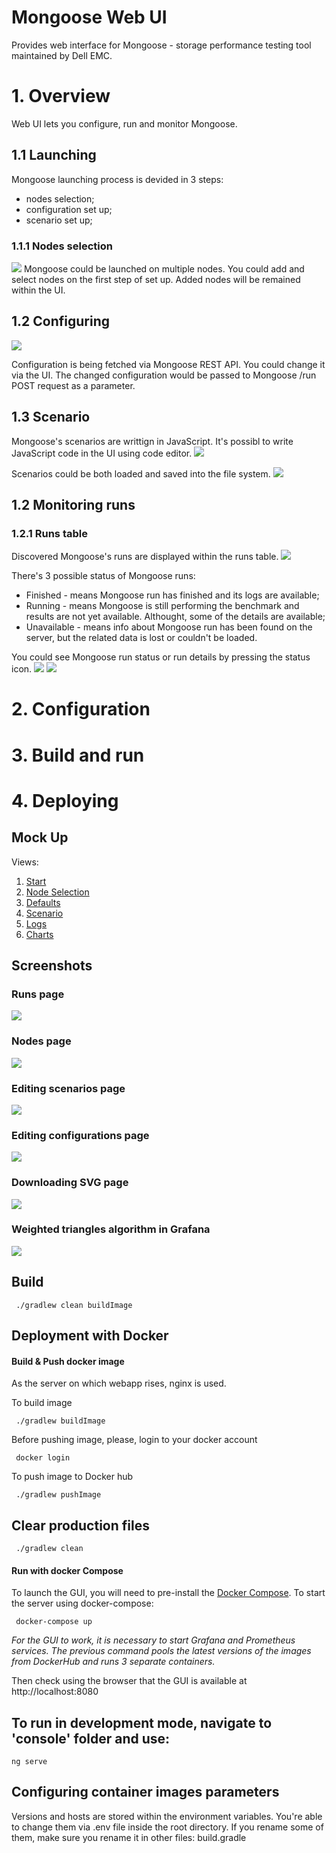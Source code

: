 # Mongoose Web UI 
Provides web interface for Mongoose - storage performance testing tool maintained by Dell EMC. 

# 1. Overview 

Web UI lets you configure, run and monitor Mongoose. 

## 1.1 Launching

Mongoose launching process is devided in 3 steps: 
* nodes selection; 
* configuration set up; 
* scenario set up; 

### 1.1.1 Nodes selection 

![](screenshots/setup/nodes/nodes-selection.png)
Mongoose could be launched on multiple nodes. You could add and select nodes on the first step of set up. Added nodes will be remained within the UI. 

## 1.2 Configuring 
![](screenshots/setup/configuration/configuration.png)

Configuration is being fetched via Mongoose REST API. You could change it via the UI. 
The changed configuration would be passed to Mongoose /run POST request as a parameter. 

## 1.3 Scenario 
Mongoose's scenarios are writtign in JavaScript. It's possibl to write JavaScript code in the UI using code editor. 
![](screenshots/setup/scenario/scenario_general.png)

Scenarios could be both loaded and saved into the file system. 
![](screenshots/setup/scenario/scenario_buttons.png)


## 1.2 Monitoring runs 

### 1.2.1 Runs table 
Discovered Mongoose's runs are displayed within the runs table. 
![](screenshots/runs-table/runs_table_filled.png)

There's 3 possible status of Mongoose runs: 
* Finished - means Mongoose run has finished and its logs are available; 
* Running - means Mongoose is still performing the benchmark and results are not yet available. Althought, some of the details are available; 
* Unavailable - means info about Mongoose run has been found on the server, but the related data is lost or couldn't be loaded. 

You could see Mongoose run status or run details by pressing the status icon. 
![](screenshots/runs-table/run_table_finished_results.png)
![](screenshots/runs-table/run_table_running_results.png)



# 2. Configuration 

# 3. Build and run 

# 4. Deploying 


## Mock Up

Views:
1. [Start](http://framebox.org/AhASg-vSSdFJ)
2. [Node Selection](http://framebox.org/AhAtx-jAZPRL)
3. [Defaults](http://framebox.org/AhATg-tbsaYz)
4. [Scenario](http://framebox.org/AhAvq-mJfTrb)
5. [Logs](http://framebox.org/AhAVi-MafEVE)
6. [Charts](http://framebox.org/AhAwq-XveMZm)

## Screenshots

### Runs page


![](screenshots/runs.PNG)


### Nodes page


![](screenshots/nodes.PNG)


### Editing scenarios page


![](screenshots/control-page.PNG)


### Editing configurations page


![](screenshots/control-editing.PNG)

### Downloading SVG page

![](screenshots/svg_page.png)

### Weighted triangles algorithm in Grafana

![](screenshots/WTA.jpg)

## Build
` ./gradlew clean buildImage`

## Deployment with Docker

#### Build & Push docker image
As the server on which webapp rises, nginx is used.

To build image

` ./gradlew buildImage`

Before pushing image, please, login to your docker account

` docker login`

To push image to Docker hub

` ./gradlew pushImage`


## Clear production files 

` ./gradlew clean`


#### Run with docker Compose

To launch the GUI, you will need to pre-install the [Docker Compose](https://docs.docker.com/compose/install/). To start the server using docker-compose:

` docker-compose up`

*For the GUI to work, it is necessary to start Grafana and Prometheus services. The previous command pools the latest versions of the images from DockerHub and runs 3 separate containers.*

Then check using the browser that the GUI is available at http://localhost:8080

## To run in development mode, navigate to 'console' folder and use:
`ng serve` 

## Configuring container images parameters

Versions and hosts are stored within the environment variables. You're able to change them via .env file inside the root directory. 
If you rename some of them, make sure you rename it in other files: build.gradle
